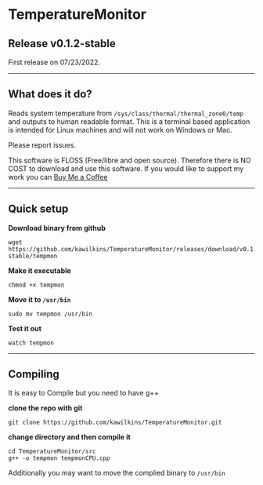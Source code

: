 # TemperatureMonitor
## Release v0.1.2-stable
First release on 07/23/2022.

<hr>

## What does it do?
Reads system temperature from `/sys/class/thermal/thermal_zone0/temp` and outputs to human readable format.  This is a terminal based application is intended for Linux machines and will not work on Windows or Mac.

Please report issues.

This software is FLOSS (Free/libre and open source).  Therefore there is NO COST to download and use this software.  If you would like to support my work you can [Buy Me a Coffee](https://www.buymeacoffee.com/kwilkins)

<hr>

## Quick setup

**Download binary from github**
```
wget https://github.com/kawilkins/TemperatureMonitor/releases/download/v0.1.2-stable/tempmon
```

**Make it executable**
```
chmod +x tempmon
```
**Move it to ```/usr/bin```**
```
sudo mv tempmon /usr/bin
```
**Test it out**
```
watch tempmon
```
<hr>

## Compiling
It is easy to Compile but you need to have g++

**clone the repo with git**
```
git clone https://github.com/kawilkins/TemperatureMonitor.git
```
**change directory and then compile it**
```
cd TemperatureMonitor/src
g++ -o tempmon tempmonCPU.cpp
```
Additionally you may want to move the complied binary to ```/usr/bin```
